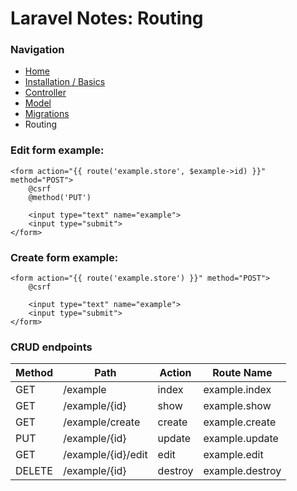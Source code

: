 # Laravel Notes: Routing

### Navigation
- [Home](https://github.com/Sjoerd-69/laravel-cheatsheet/blob/main/README.md)
- [Installation / Basics](https://github.com/Sjoerd-69/laravel-cheatsheet/blob/main/INSTALLATION.md)
- [Controller](https://github.com/Sjoerd-69/laravel-cheatsheet/blob/main/CONTROLLER.md)
- [Model](https://github.com/Sjoerd-69/laravel-cheatsheet/blob/main/MODEL.md)
- [Migrations](https://github.com/Sjoerd-69/laravel-cheatsheet/blob/main/MIGRATIONS.md)
- Routing

### Edit form example:
```blade
<form action="{{ route('example.store', $example->id) }}" method="POST">
    @csrf
    @method('PUT')

    <input type="text" name="example">
    <input type="submit">
</form>
```

### Create form example:
```blade
<form action="{{ route('example.store') }}" method="POST">
    @csrf

    <input type="text" name="example">
    <input type="submit">
</form>
```

### CRUD endpoints
| Method | Path               | Action  | Route Name      |
|--------|--------------------|---------|-----------------|
| GET    | /example           | index   | example.index   |
| GET    | /example/{id}      | show    | example.show    |
| GET    | /example/create    | create  | example.create  |
| PUT    | /example/{id}      | update  | example.update  |
| GET    | /example/{id}/edit | edit    | example.edit    |
| DELETE | /example/{id}      | destroy | example.destroy |
